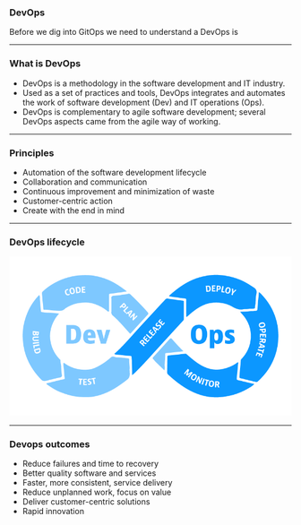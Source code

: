 ### DevOps
Before we dig into GitOps we need to understand a DevOps is

----

### What is DevOps

- DevOps is a methodology in the software development and IT industry.<!-- .element: class="fragment" --> 
- Used as a set of practices and tools, DevOps integrates and automates the work of software development (Dev) and IT operations (Ops).<!-- .element: class="fragment" -->
- DevOps is complementary to agile software development; several DevOps aspects came from the agile way of working.<!-- .element: class="fragment" --> 

----

### Principles

- Automation of the software development lifecycle<!-- .element: class="fragment" -->
- Collaboration and communication<!-- .element: class="fragment" -->
- Continuous improvement and minimization of waste<!-- .element: class="fragment" -->
- Customer-centric action<!-- .element: class="fragment" --> 
- Create with the end in mind<!-- .element: class="fragment" --> 


----

### DevOps lifecycle
![img.png](/assets/devops-lifecycle.png)


----

### Devops outcomes

- Reduce failures and time to recovery<!-- .element: class="fragment" -->
- Better quality software and services<!-- .element: class="fragment" -->
- Faster, more consistent, service delivery<!-- .element: class="fragment" -->
- Reduce unplanned work, focus on value<!-- .element: class="fragment" -->
- Deliver customer-centric solutions<!-- .element: class="fragment" -->
- Rapid innovation<!-- .element: class="fragment" -->


[//]: # (### When gitops makes sense)

